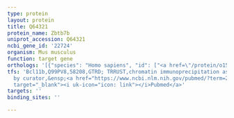 ```yaml
---
type: protein
layout: protein
title: Q64321
protein_name: Zbtb7b
uniprot_accession: Q64321
ncbi_gene_id: '22724'
organism: Mus musculus
function: target gene
orthologs: '[{"species": "Homo sapiens", "id": ["<a href=\"/protein/o15156\">O15156</a>"]}, {"species": "Rattus norvegicus", "id": ["D4A579"]}]'
tfs: 'Bcl11b,Q99PV8,58208,GTRD; TRRUST,chromatin immunoprecipitation assay; inferred
  by curator,&ensp;<a href="https://www.ncbi.nlm.nih.gov/pubmed/?term=29087512%5Buid%5D+OR+27924024%5Buid%5D+OR+20544728%5Buid%5D"
  target="_blank"><i uk-icon="icon: link"></i>Pubmed</a>'
targets: ''
binding_sites: ''

---
```

